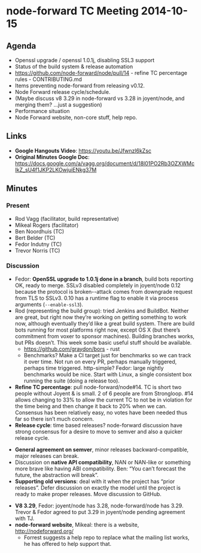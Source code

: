 # node-forward TC Meeting 2014-10-15

## Agenda

* Openssl upgrade / openssl 1.0.1j, disabling SSL3 support
* Status of the build system & release automation
* https://github.com/node-forward/node/pull/14 - refine TC percentage rules - CONTRIBUTING.md
* Items preventing node-forward from releasing v0.12.
* Node Forward release cycle/schedule.
* (Maybe discuss v8 3.29 in node-forward vs 3.28 in joyent/node, and merging them? ...just a suggestion)
* Performance situation
* Node Forward website, non-core stuff, help repo.

## Links

* **Google Hangouts Video**: https://youtu.be/Jfwnzl6kZsc
* **Original Minutes Google Doc**: https://docs.google.com/a/vagg.org/document/d/18l01PO2Rb3OZXWMcIkZ_sU4f1JKP2LKOwjuiENkg37M

## Minutes

### Present

* Rod Vagg (facilitator, build representative)
* Mikeal Rogers (facilitator)
* Ben Noordhuis (TC)
* Bert Belder (TC)
* Fedor Indutny (TC)
* Trevor Norris (TC)

### Discussion

* Fedor: **OpenSSL upgrade to 1.0.1j done in a branch**, build bots reporting OK, ready to merge. SSLv3 disabled completely in joyent/node 0.12 because the protocol is broken--attack comes from downgrade request from TLS to SSLv3. 0.10 has a runtime flag to enable it via process arguments (`--enable-ssl3`).
* Rod (representing the build group): tried Jenkins and BuildBot. Neither are great, but right now they’re working on getting something to work now, although eventually they’d like a great build system. There are build bots running for most platforms right now, except OS X (but there’s commitment from voxer to sponsor machines). Building branches works, but PRs doesn’t. This week some basic useful stuff should be available.
  - https://github.com/graydon/bors - rust
  - Benchmarks? Make a CI target just for benchmarks so we can track it over time. Not run on every PR, perhaps manually triggered, perhaps time triggered. http-simple? Fedor: large nightly benchmarks would be nice. Start with Linux, a single consistent box running the suite (doing a release too).
* **Refine TC percentage**: pull node-forward/node#14. TC is short two people without Joyent & is small. 2 of 6 people are from Strongloop. #14 allows changing to 33% to allow the current TC to not be in violation for the time being and then change it back to 20% when we can. Consensus has been relatively easy, no votes have been needed thus far so there isn’t much concern.
* **Release cycle**: time based releases? node-forward discussion have strong consensus for a desire to move to semver and also a quicker release cycle.
 - **General agreement on semver**, minor releases backward-compatible, major releases can break.
  - Discussion on **native API compatibility**, NAN or NAN-like or something more brave like having ABI compatibility. Ben: “You can’t forecast the future, the abstraction will break”.
  - **Supporting old versions**: deal with it when the project has “prior releases”. Defer discussion on exactly the model until the project is ready to make proper releases. Move discussion to GitHub.
* **V8 3.29**, Fedor: joyent/node has 3.28, node-forward/node has 3.29. Trevor & Fedor agreed to put 3.29 in joyent/node pending agreement with TJ.
* **node-forward website**, Mikeal: there is a website, http://nodeforward.org/
  - Forrest suggests a help repo to replace what the mailing list works, he has offered to help support that.
